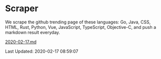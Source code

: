 # Scraper

We scrape the github trending page of these languages: Go, Java, CSS, HTML, Rust, Python, Vue, JavaScript, TypeScript, Objective-C, and push a markdown result everyday.

[2020-02-17.md](https://github.com/yangwenmai/Scraper/blob/master/2020-02-17.md)

Last Updated: 2020-02-17 08:59:07